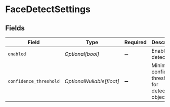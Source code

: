 # FaceDetectSettings


## Fields

| Field                                             | Type                                              | Required                                          | Description                                       |
| ------------------------------------------------- | ------------------------------------------------- | ------------------------------------------------- | ------------------------------------------------- |
| `enabled`                                         | *Optional[bool]*                                  | :heavy_minus_sign:                                | Enable face detection                             |
| `confidence_threshold`                            | *OptionalNullable[float]*                         | :heavy_minus_sign:                                | Minimum confidence threshold for detected objects |